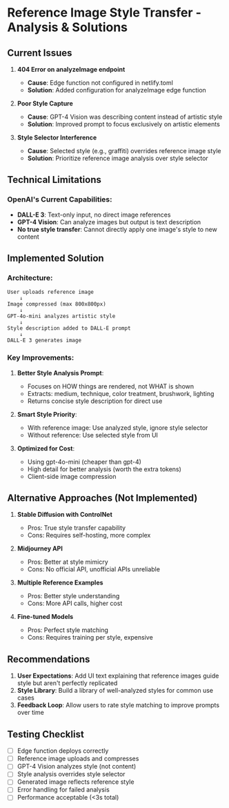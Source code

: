 # Reference Image Style Transfer - Analysis & Solutions

## Current Issues

1. **404 Error on analyzeImage endpoint**
   - **Cause**: Edge function not configured in netlify.toml
   - **Solution**: Added configuration for analyzeImage edge function

2. **Poor Style Capture**
   - **Cause**: GPT-4 Vision was describing content instead of artistic style
   - **Solution**: Improved prompt to focus exclusively on artistic elements

3. **Style Selector Interference**
   - **Cause**: Selected style (e.g., graffiti) overrides reference image style
   - **Solution**: Prioritize reference image analysis over style selector

## Technical Limitations

### OpenAI's Current Capabilities:
- **DALL-E 3**: Text-only input, no direct image references
- **GPT-4 Vision**: Can analyze images but output is text description
- **No true style transfer**: Cannot directly apply one image's style to new content

## Implemented Solution

### Architecture:
```
User uploads reference image
    ↓
Image compressed (max 800x800px)
    ↓
GPT-4o-mini analyzes artistic style
    ↓
Style description added to DALL-E prompt
    ↓
DALL-E 3 generates image
```

### Key Improvements:

1. **Better Style Analysis Prompt**:
   - Focuses on HOW things are rendered, not WHAT is shown
   - Extracts: medium, technique, color treatment, brushwork, lighting
   - Returns concise style description for direct use

2. **Smart Style Priority**:
   - With reference image: Use analyzed style, ignore style selector
   - Without reference: Use selected style from UI

3. **Optimized for Cost**:
   - Using gpt-4o-mini (cheaper than gpt-4)
   - High detail for better analysis (worth the extra tokens)
   - Client-side image compression

## Alternative Approaches (Not Implemented)

1. **Stable Diffusion with ControlNet**
   - Pros: True style transfer capability
   - Cons: Requires self-hosting, more complex

2. **Midjourney API**
   - Pros: Better at style mimicry
   - Cons: No official API, unofficial APIs unreliable

3. **Multiple Reference Examples**
   - Pros: Better style understanding
   - Cons: More API calls, higher cost

4. **Fine-tuned Models**
   - Pros: Perfect style matching
   - Cons: Requires training per style, expensive

## Recommendations

1. **User Expectations**: Add UI text explaining that reference images guide style but aren't perfectly replicated
2. **Style Library**: Build a library of well-analyzed styles for common use cases
3. **Feedback Loop**: Allow users to rate style matching to improve prompts over time

## Testing Checklist

- [ ] Edge function deploys correctly
- [ ] Reference image uploads and compresses
- [ ] GPT-4 Vision analyzes style (not content)
- [ ] Style analysis overrides style selector
- [ ] Generated image reflects reference style
- [ ] Error handling for failed analysis
- [ ] Performance acceptable (<3s total)